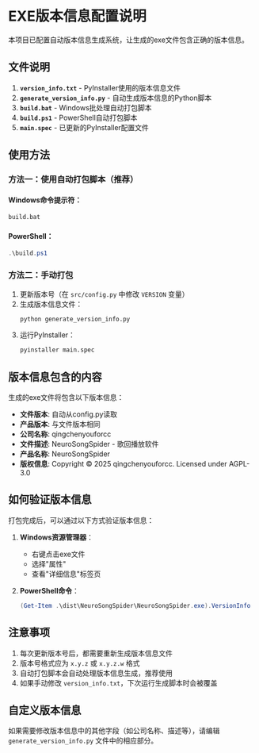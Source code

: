 # EXE版本信息配置说明

本项目已配置自动版本信息生成系统，让生成的exe文件包含正确的版本信息。

## 文件说明

1. **`version_info.txt`** - PyInstaller使用的版本信息文件
2. **`generate_version_info.py`** - 自动生成版本信息的Python脚本
3. **`build.bat`** - Windows批处理自动打包脚本
4. **`build.ps1`** - PowerShell自动打包脚本
5. **`main.spec`** - 已更新的PyInstaller配置文件

## 使用方法

### 方法一：使用自动打包脚本（推荐）

#### Windows命令提示符：
```cmd
build.bat
```

#### PowerShell：
```powershell
.\build.ps1
```

### 方法二：手动打包

1. 更新版本号（在 `src/config.py` 中修改 `VERSION` 变量）
2. 生成版本信息文件：
   ```cmd
   python generate_version_info.py
   ```
3. 运行PyInstaller：
   ```cmd
   pyinstaller main.spec
   ```

## 版本信息包含的内容

生成的exe文件将包含以下版本信息：
- **文件版本**: 自动从config.py读取
- **产品版本**: 与文件版本相同
- **公司名称**: qingchenyouforcc
- **文件描述**: NeuroSongSpider - 歌回播放软件
- **产品名称**: NeuroSongSpider
- **版权信息**: Copyright © 2025 qingchenyouforcc. Licensed under AGPL-3.0

## 如何验证版本信息

打包完成后，可以通过以下方式验证版本信息：

1. **Windows资源管理器**：
   - 右键点击exe文件
   - 选择"属性"
   - 查看"详细信息"标签页

2. **PowerShell命令**：
   ```powershell
   (Get-Item .\dist\NeuroSongSpider\NeuroSongSpider.exe).VersionInfo
   ```

## 注意事项

1. 每次更新版本号后，都需要重新生成版本信息文件
2. 版本号格式应为 `x.y.z` 或 `x.y.z.w` 格式
3. 自动打包脚本会自动处理版本信息生成，推荐使用
4. 如果手动修改 `version_info.txt`，下次运行生成脚本时会被覆盖

## 自定义版本信息

如果需要修改版本信息中的其他字段（如公司名称、描述等），请编辑 `generate_version_info.py` 文件中的相应部分。
